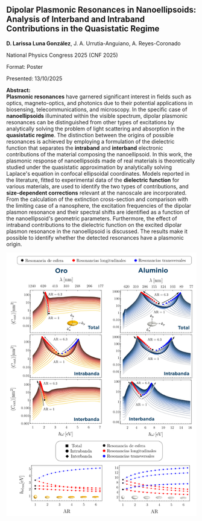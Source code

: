 ## Dipolar Plasmonic Resonances in Nanoellipsoids: Analysis of Interband and Intraband Contributions in the Quasistatic Regime
 **D. Larissa Luna González**, J. A. Urrutia-Anguiano, A. Reyes-Coronado

National Physics Congress 2025 (CNF 2025)

Format: Poster  

Presented: 13/10/2025  

**Abstract:**  
**Plasmonic resonances** have garnered significant interest in fields such as optics, magneto-optics, and photonics due to their potential applications in biosensing, telecommunications, and microscopy. In the specific case of **nanoellipsoids** illuminated within the visible spectrum, dipolar plasmonic resonances can be distinguished from other types of excitations by analytically solving the problem of light scattering and absorption in the **quasistatic regime**. The distinction between the origins of possible resonances is achieved by employing a formulation of the dielectric function that separates the **intraband** and **interband** electronic contributions of the material composing the nanoellipsoid. In this work, the plasmonic response of nanoellipsoids made of real materials is theoretically studied under the quasistatic approximation by analytically solving Laplace's equation in confocal ellipsoidal coordinates. Models reported in the literature, fitted to experimental data of the **dielectric function** for various materials, are used to identify the two types of contributions, and **size-dependent corrections** relevant at the nanoscale are incorporated. From the calculation of the extinction cross-section and comparison with the limiting case of a nanosphere, the excitation frequencies of the dipolar plasmon resonance and their spectral shifts are identified as a function of the nanoellipsoid's geometric parameters. Furthermore, the effect of intraband contributions to the dielectric function on the excited dipolar plasmon resonance in the nanoellipsoid is discussed. The results make it possible to identify whether the detected resonances have a plasmonic origin.

![Results](Results.png)




